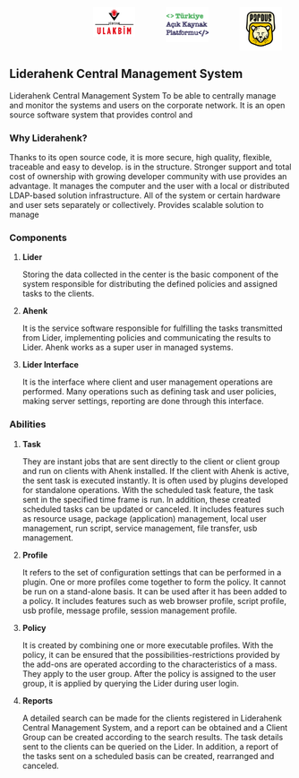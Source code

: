 <div align="top">
  <div style="display: flex;">&nbsp; &nbsp; &nbsp; &nbsp;&nbsp; &nbsp; &nbsp; &nbsp; &nbsp; &nbsp; &nbsp; &nbsp;&nbsp; &nbsp; &nbsp; &nbsp; &nbsp; &nbsp; &nbsp; &nbsp;&nbsp;
    <img style="width: 15%; height: 15%" title="TÜBİTAK-ULAKBİM" src="./images/ulakbim.png" class="img-fluid" alt="">&nbsp; &nbsp; &nbsp; &nbsp;&nbsp; &nbsp; &nbsp; &nbsp;
    <img style="width: 15%; height: 15%" title="Turkey Open Source Platform" src="./images/acik_kaynak_platformu.png" class="img-fluid" alt="">&nbsp; &nbsp; &nbsp; &nbsp;&nbsp; &nbsp; &nbsp; &nbsp;
    <img style="width: 15%; height: 15%;" title="Pardus" src="./images/pardus.png" class="img-fluid" alt="">
  </div>
</div>

## Liderahenk Central Management System

Liderahenk Central Management System
To be able to centrally manage and monitor the systems and users on the corporate network.
It is an open source software system that provides control and

### Why Liderahenk?

Thanks to its open source code, it is more secure, high quality, flexible, traceable and easy to develop.
is in the structure. Stronger support and total cost of ownership with growing developer community with use
provides an advantage. It manages the computer and the user with a local or distributed LDAP-based solution infrastructure.
All of the system or certain hardware and user sets separately or collectively.
Provides scalable solution to manage

### Components

1. **Lider**

	Storing the data collected in the center is the basic component of the system responsible for distributing the defined policies and assigned tasks to the clients.

2. **Ahenk**

	It is the service software responsible for fulfilling the tasks transmitted from Lider, implementing policies and communicating the results to Lider. Ahenk works as a super user in managed systems.

3. **Lider Interface**

	It is the interface where client and user management operations are performed. Many operations such as defining task and user policies, making server settings, reporting are done through this interface.

### Abilities
1. **Task**

	They are instant jobs that are sent directly to the client or client group and run on clients with Ahenk installed. If the client with Ahenk is active, the sent task is executed instantly. It is often used by plugins developed for standalone operations. With the scheduled task feature, the task sent in the specified time frame is run. In addition, these created scheduled tasks can be updated or canceled. It includes features such as resource usage, package (application) management, local user management, run script, service management, file transfer, usb management.

2. **Profile**

	It refers to the set of configuration settings that can be performed in a plugin. One or more profiles come together to form the policy. It cannot be run on a stand-alone basis. It can be used after it has been added to a policy. It includes features such as web browser profile, script profile, usb profile, message profile, session management profile.

3. **Policy**

	It is created by combining one or more executable profiles. With the policy, it can be ensured that the possibilities-restrictions provided by the add-ons are operated according to the characteristics of a mass. They apply to the user group. After the policy is assigned to the user group, it is applied by querying the Lider during user login.

4. **Reports**

	A detailed search can be made for the clients registered in Liderahenk Central Management System, and a report can be obtained and a Client Group can be created according to the search results. The task details sent to the clients can be queried on the Lider. In addition, a report of the tasks sent on a scheduled basis can be created, rearranged and canceled.

<link href="/lider3.0/assets/style.css" rel="stylesheet"></link>

